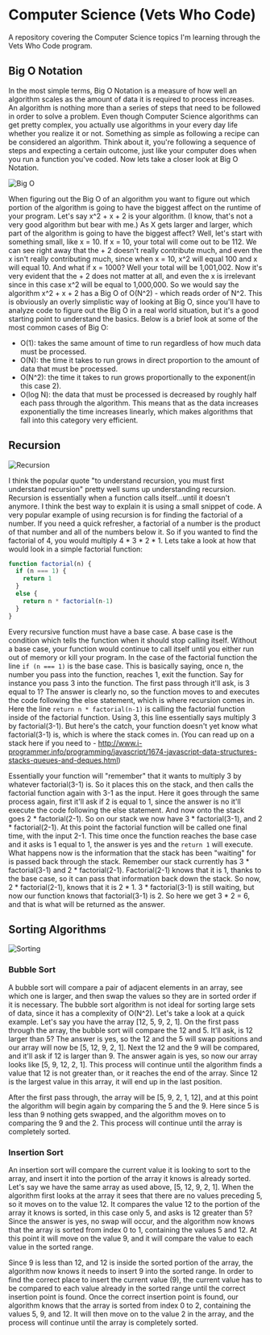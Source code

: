 # Computer Science (Vets Who Code)
A repository covering the Computer Science topics I'm learning through the Vets Who Code program.

## Big O Notation

In the most simple terms, Big O Notation is a measure of how well an algorithm scales as the amount of data it is required to process increases. An algorithm is nothing more than a series of steps that need to be followed in order to solve a problem. Even though Computer Science algorithms can get pretty complex, you actually use algorithms in your every day life whether you realize it or not. Something as simple as following a recipe can be considered an algorithm. Think about it, you're following a sequence of steps and expecting a certain outcome, just like your computer does when you run a function you've coded. Now lets take a closer look at Big O Notation.

![Big O](http://i.imgur.com/zEyBrXG.gif)

When figuring out the Big O of an algorithm you want to figure out which portion of the algorithm is going to have the biggest affect on the runtime of your program. Let's say x^2 + x + 2 is your algorithm. (I know, that's not a very good algorithm but bear with me.) As X gets larger and larger, which part of the algorithm is going to have the biggest affect? Well, let's start with something small, like x = 10. If x = 10, your total will come out to be 112. We can see right away that the + 2 doesn't really contribute much, and even the x isn't really contributing much, since when x = 10, x^2 will equal 100 and x will equal 10. And what if x = 1000? Well your total will be 1,001,002. Now it's very evident that the + 2 does not matter at all, and even the x is irrelevant since in this case x^2 will be equal to 1,000,000. So we would say the algorithm x^2 + x + 2 has a Big O of O(N^2) - which reads order of N^2. This is obviously an overly simplistic way of looking at Big O, since you'll have to analyze code to figure out the Big O in a real world situation, but it's a good starting point to understand the basics. Below is a brief look at some of the most common cases of Big O: 
* O(1): takes the same amount of time to run regardless of how much data must be processed.
* O(N): the time it takes to run grows in direct proportion to the amount of data that must be processed. 
* O(N^2): the time it takes to run grows proportionally to the exponent(in this case 2).
* O(log N): the data that must be processed is decreased by roughly half each pass through the algorithm. This means that as the data increases exponentially the time increases linearly, which makes algorithms that fall into this category very efficient. 

## Recursion


![Recursion](http://i.imgur.com/yJ0XuI6.jpg)

I think the popular quote "to understand recursion, you must first understand recursion" pretty well sums up understanding recursion. Recursion is essentially when a function calls itself...until it doesn't anymore. I think the best way to explain it is using a small snippet of code. A very popular example of using recursion is for finding the factorial of a number. If you need a quick refresher, a factorial of a number is the product of that number and all of the numbers below it. So if you wanted to find the factorial of 4, you would multiply 4 * 3 * 2 * 1. Lets take a look at how that would look in a simple factorial function:
```javascript
function factorial(n) {
  if (n === 1) {
    return 1
  }
  else {
    return n * factorial(n-1)
  }
}
```
Every recursive function must have a base case. A base case is the condition which tells the function when it should stop calling itself. Without a base case, your function would continue to call itself until you either run out of memory or kill your program. In the case of the factorial function the line ```if (n === 1)``` is the base case. This is basically saying, once n, the number you pass into the function, reaches 1, exit the function. Say for instance you pass 3 into the function. The first pass through it'll ask, is 3 equal to 1? The answer is clearly no, so the function moves to and executes the code following the else statement, which is where recursion comes in. Here the line ```return n * factorial(n-1)``` is calling the factorial function inside of the factorial function. Using 3, this line essentially says multiply 3 by factorial(3-1). But here's the catch, your function doesn't yet know what factorial(3-1) is, which is where the stack comes in. (You can read up on a stack here if you need to - http://www.i-programmer.info/programming/javascript/1674-javascript-data-structures-stacks-queues-and-deques.html)

Essentially your function will "remember" that it wants to multiply 3 by whatever factorial(3-1) is. So it places this on the stack, and then calls the factorial function again with 3-1 as the input. Here it goes through the same process again, first it'll ask if 2 is equal to 1, since the answer is no it'll execute the code following the else statement. And now onto the stack goes 2 * factorial(2-1). So on our stack we now have 3 * factorial(3-1), and 2 * factorial(2-1). At this point the factorial function will be called one final time, with the input 2-1. This time once the function reaches the base case and it asks is 1 equal to 1, the answer is yes and the ```return 1``` will execute. What happens now is the information that the stack has been "waiting" for is passed back through the stack. Remember our stack currently has 3 * factorial(3-1) and 2 * factorial(2-1). Factorial(2-1) knows that it is 1, thanks to the base case, so it can pass that information back down the stack. So now, 2 * factorial(2-1), knows that it is 2 * 1. 3 * factorial(3-1) is still waiting, but now our function knows that factorial(3-1) is 2. So here we get 3 * 2 = 6, and that is what will be returned as the answer. 

## Sorting Algorithms

![Sorting](http://i.imgur.com/sSzvYe3.gif)

### Bubble Sort
A bubble sort will compare a pair of adjacent elements in an array, see which one is larger, and then swap the values so they are in sorted order if it is necessary. The bubble sort algorithm is not ideal for sorting large sets of data, since it has a complexity of O(N^2). Let's take a look at a quick example. Let's say you have the array [12, 5, 9, 2, 1]. On the first pass through the array, the bubble sort will compare the 12 and 5. It'll ask, is 12 larger than 5? The answer is yes, so the 12 and the 5 will swap positions and our array will now be [5, 12, 9, 2, 1]. Next the 12 and the 9 will be compared, and it'll ask if 12 is larger than 9. The answer again is yes, so now our array looks like [5, 9, 12, 2, 1]. This process will continue until the algorithm finds a value that 12 is not greater than, or it reaches the end of the array. Since 12 is the largest value in this array, it will end up in the last position. 

After the first pass through, the array will be [5, 9, 2, 1, 12], and at this point the algorithm will begin again by comparing the 5 and the 9. Here since 5 is less than 9 nothing gets swapped, and the algorithm moves on to comparing the 9 and the 2. This process will continue until the array is completely sorted. 

### Insertion Sort
An insertion sort will compare the current value it is looking to sort to the array, and insert it into the portion of the array it knows is already sorted. Let's say we have the same array as used above, [5, 12, 9, 2, 1]. When the algorithm first looks at the array it sees that there are no values preceding 5, so it moves on to the value 12. It compares the value 12 to the portion of the array it knows is sorted, in this case only 5, and asks is 12 greater than 5? Since the answer is yes, no swap will occur, and the algorithm now knows that the array is sorted from index 0 to 1, containing the values 5 and 12. At this point it will move on the value 9, and it will compare the value to each value in the sorted range. 

Since 9 is less than 12, and 12 is inside the sorted portion of the array, the algorithm now knows it needs to insert 9 into the sorted range. In order to find the correct place to insert the current value (9), the current value has to be compared to each value already in the sorted range until the correct insertion point is found. Once the correct insertion point is found, our algorithm knows that the array is sorted from index 0 to 2, containing the values 5, 9, and 12. It will then move on to the value 2 in the array, and the process will continue until the array is completely sorted. 
